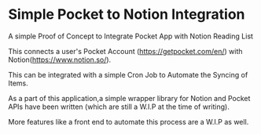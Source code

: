 # Simple Pocket to Notion Integration 
A simple Proof of Concept to Integrate Pocket App with Notion Reading List

This connects a user's Pocket Account (https://getpocket.com/en/) with Notion(https://www.notion.so/).

This can be integrated with a simple Cron Job to Automate the Syncing of Items.

As a part of this application,a simple wrapper library for Notion and Pocket APIs have been written (which are still a W.I.P at the time of writing).

More features like a front end to automate this process are a W.I.P as well.

